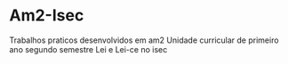 # Am2-Isec
Trabalhos praticos desenvolvidos em am2 
Unidade curricular de primeiro ano segundo semestre 
Lei e Lei-ce no isec

